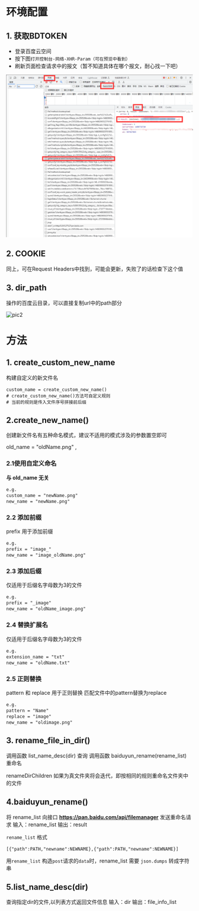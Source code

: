 # 环境配置

## 1. 获取BDTOKEN 

- 登录百度云空间
- 按下图`打开控制台-网络-XHR-Param（可在预览中看到）`
- 刷新页面检查请求中的报文（暂不知道具体在哪个报文，耐心找一下吧）

![pic1](./image/pic1.png)

## 2. COOKIE

同上，可在Request Headers中找到，可能会更新，失败了的话检查下这个值




## 3. dir_path 

操作的百度云目录，可以直接复制url中的path部分

![pic2](./image./pic2.png)


# 方法

## 1. create_custom_new_name

构建自定义的新文件名

```
custom_name = create_custom_new_name()
# create_custom_new_name()方法可自定义规则
# 当前的规则是传入文件序号拼接前后缀
```

## 2.create_new_name()

创建新文件名有五种命名模式，建议不适用的模式涉及的参数置空即可

old_name = "oldName.png" ,

### 2.1使用自定义命名

**与 old_name 无关**

```
e.g.
custom_name = "newName.png"
new_name = "newName.png"
```

### 2.2 添加前缀 

prefix 用于添加前缀

```
e.g. 
prefix = "image_"
new_name = "image_oldName.png"
```

### 2.3 添加后缀 

仅适用于后缀名字母数为3的文件

```
e.g. 
prefix = "_image"
new_name = "oldName_image.png"
```

### 2.4 替换扩展名

仅适用于后缀名字母数为3的文件

```
e.g.
extension_name = "txt"
new_name = "oldName.txt"
```

### 2.5 正则替换

pattern 和 replace 用于正则替换
匹配文件中的pattern替换为replace

```
e.g.
pattern = "Name"
replace = "image"
new_name = "oldimage.png"
```

## 3. rename_file_in_dir()

调用函数  list_name_desc(dir)  查询
调用函数  baiduyun_rename(rename_list)  重命名

renameDirChildren 如果为真文件夹将会迭代，即按相同的规则重命名文件夹中的文件



## 4.baiduyun_rename()

将  rename_list 向接口 **https://pan.baidu.com/api/filemanager** 发送重命名请求
输入：rename_list
输出：result

`rename_list` 格式
```
[{"path":PATH,"newname":NEWNAME},{"path":PATH,"newname":NEWNAME}]
```
用`rename_list` 构造`post`请求的`data`时，rename_list 需要 `json.dumps` 转成字符串


## 5.list_name_desc(dir)

查询指定dir的文件,以列表方式返回文件信息
输入：dir
输出：file_info_list
